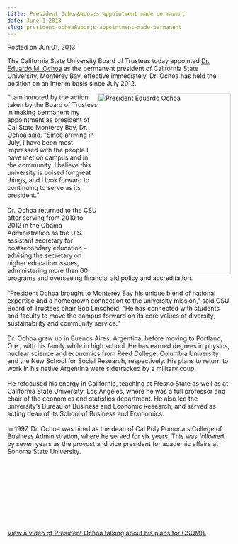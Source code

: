 ```yaml
---
title: President Ochoa&apos;s appointment made permanent
date: June 1 2013
slug: president-ochoa&apos;s-appointment-made-permanent
---
```





<span class="date">Posted on Jun 01, 2013    </span>
<p>The California State University Board of Trustees today
appointed <a href="http://president.csumb.edu/" rel="nofollow">Dr.
Eduardo M. Ochoa</a> as the permanent president of California State
University, Monterey Bay, effective immediately. Dr. Ochoa has held
the position on an interim basis since July 2012.&#xA0;</p>
<p><img alt="President Eduardo Ochoa" src="http://news.csumb.edu/sites/default/files/65/attachments/news/images/ochoa.eduardo.jpg" style="float:right; width:300px; height:408px">&#x201C;I am honored by
the action taken by the Board of Trustees in making permanent my
appointment as president of Cal State Monterey Bay, Dr. Ochoa said.
&#x201C;Since arriving in July, I have been most impressed with the people
I have met on campus and in the community. I believe this
university is poised for great things, and I look forward to
continuing to serve as its president.&#x201D;<br>
<br>
Dr. Ochoa returned to the CSU after serving from 2010 to 2012 in
the Obama Administration as the U.S. assistant secretary for
postsecondary education &#x2013; advising the secretary on higher
education issues, administering more than 60 programs and
overseeing financial aid policy and accreditation.<br>
<br>
&#x201C;President Ochoa brought to Monterey Bay his unique blend of
national expertise and a homegrown connection to the university
mission,&#x201D; said CSU Board of Trustees chair Bob Linscheid. &#x201C;He has
connected with students and faculty to move the campus forward on
its core values of diversity, sustainability and community
service.&#x201D;<br>
<br>
Dr. Ochoa grew up in Buenos Aires, Argentina, before moving to
Portland, Ore., with his family while in high school. He has earned
degrees in physics, nuclear science and economics from Reed
College, Columbia University and the New School for Social
Research, respectively. His plans to return to work in his native
Argentina were sidetracked by a military coup.<br>
<br>
He refocused his energy in California, teaching at Fresno State as
well as at California State University, Los Angeles, where he was a
full professor and chair of the economics and statistics
department. He also led the university&#x2019;s Bureau of Business and
Economic Research, and served as acting dean of its School of
Business and Economics.<br>
<br>
In 1997, Dr. Ochoa was hired as the dean of Cal Poly Pomona&apos;s
College of Business Administration, where he served for six years.
This was followed by seven years as the provost and vice president
for academic affairs at Sonoma State University.</br></br></br></br></br></br></br></br></br></br></img></p>
<p><a href="http://link.brightcove.com/services/player/bcpid4332064001?bckey=AQ~~,AAAAAGAh49c~,VkJ0Q8OW2TSxorDKSt0_tU-L1iX-gR0H&amp;bctid=2424303648001" rel="nofollow">View a video of President Ochoa talking about his
plans for CSUMB.</a></p>





